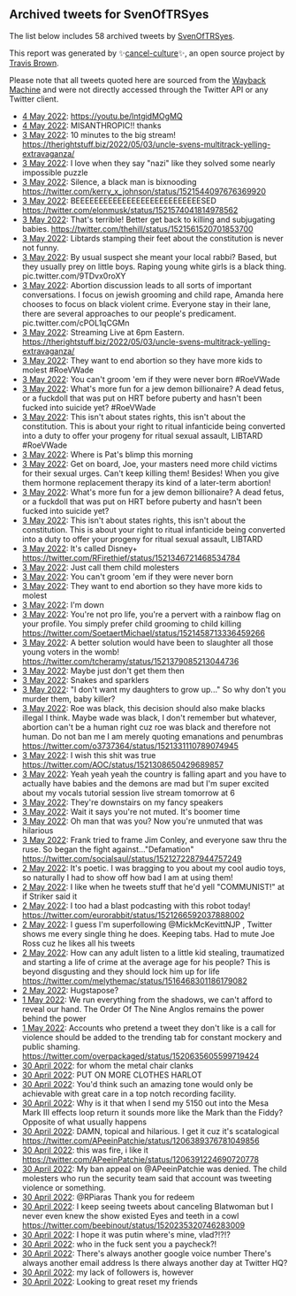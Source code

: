 ## Archived tweets for SvenOfTRSyes

The list below includes 58 archived tweets by
[SvenOfTRSyes](https://twitter.com/SvenOfTRSyes).

This report was generated by ✨[cancel-culture](https://github.com/travisbrown/cancel-culture)✨,
an open source project by [Travis Brown](https://github.com/travisbrown).

Please note that all tweets quoted here are sourced from the
[Wayback Machine](https://web.archive.org) and were not directly accessed through the Twitter API or
any Twitter client.

* [ 4 May 2022](https://web.archive.org/web/20220504232152/https://twitter.com/SvenOfTRSyes/status/1521993420822171649): https://youtu.be/lntgidMOgMQ <!--1521993420822171649-->
* [ 4 May 2022](https://web.archive.org/web/20220504230255/https://twitter.com/SvenOfTRSyes/status/1521988660467544069): MISANTHROPIC!!  thanks <!--1521988660467544069-->
* [ 3 May 2022](https://web.archive.org/web/20220503215154/https://twitter.com/SvenOfTRSyes/status/1521608460382650370): 10 minutes to the big stream! https://therightstuff.biz/2022/05/03/uncle-svens-multitrack-yelling-extravaganza/ <!--1521608460382650370-->
* [ 3 May 2022](https://web.archive.org/web/20220503200108/https://twitter.com/SvenOfTRSyes/status/1521580520437653505): I love when they say "nazi" like they solved some nearly impossible puzzle <!--1521580520437653505-->
* [ 3 May 2022](https://web.archive.org/web/20220503195904/https://twitter.com/SvenOfTRSyes/status/1521580061312356352): Silence, a black man is bixnooding https://twitter.com/kerry_x_johnson/status/1521544097676369920 <!--1521580061312356352-->
* [ 3 May 2022](https://web.archive.org/web/20220503193712/https://twitter.com/SvenOfTRSyes/status/1521574435588911105): BEEEEEEEEEEEEEEEEEEEEEEEEEEESED https://twitter.com/elonmusk/status/1521574041814978562 <!--1521574435588911105-->
* [ 3 May 2022](https://web.archive.org/web/20220503191307/https://twitter.com/SvenOfTRSyes/status/1521568429563645954): That's terrible! Better get back to killing and subjugating babies. https://twitter.com/thehill/status/1521561520701853700 <!--1521568429563645954-->
* [ 3 May 2022](https://web.archive.org/web/20220503185458/https://twitter.com/SvenOfTRSyes/status/1521563019800633344): Libtards stamping their feet about the constitution is never not funny. <!--1521563019800633344-->
* [ 3 May 2022](https://web.archive.org/web/20220503172756/https://twitter.com/SvenOfTRSyes/status/1521542030014312448): By usual suspect she meant your local rabbi? Based, but they usually prey on little boys. Raping young white girls is a black thing. pic.twitter.com/9TDvx0roXY <!--1521542030014312448-->
* [ 3 May 2022](https://web.archive.org/web/20220503172604/https://twitter.com/SvenOfTRSyes/status/1521541513666347014): Abortion discussion leads to all sorts of important conversations. I focus on jewish grooming and child rape, Amanda here chooses to focus on black violent crime. Everyone stay in their lane, there are several approaches to our people's predicament. pic.twitter.com/cPOL1qCGMn <!--1521541513666347014-->
* [ 3 May 2022](https://web.archive.org/web/20220503154426/https://twitter.com/SvenOfTRSyes/status/1521515882253586434): Streaming Live at 6pm Eastern. https://therightstuff.biz/2022/05/03/uncle-svens-multitrack-yelling-extravaganza/ <!--1521515882253586434-->
* [ 3 May 2022](https://web.archive.org/web/20220503135209/https://twitter.com/SvenOfTRSyes/status/1521487541387599879): They want to end abortion so they have more kids to molest  #RoeVWade <!--1521487541387599879-->
* [ 3 May 2022](https://web.archive.org/web/20220503135156/https://twitter.com/SvenOfTRSyes/status/1521487490581991424): You can't groom 'em if they were never born  #RoeVWade <!--1521487490581991424-->
* [ 3 May 2022](https://web.archive.org/web/20220503135146/https://twitter.com/SvenOfTRSyes/status/1521487364782231553): What's more fun for a jew demon billionaire? A dead fetus, or a fuckdoll that was put on HRT before puberty and hasn't been fucked into suicide yet?  #RoeVWade <!--1521487364782231553-->
* [ 3 May 2022](https://web.archive.org/web/20220503135054/https://twitter.com/SvenOfTRSyes/status/1521487272658587650): This isn't about states rights, this isn't about the constitution. This is about your right to ritual infanticide being converted into a duty to offer your progeny for ritual sexual assault, LIBTARD  #RoeVWade <!--1521487272658587650-->
* [ 3 May 2022](https://web.archive.org/web/20220503134849/https://twitter.com/SvenOfTRSyes/status/1521486784219258888): Where is Pat's blimp this morning <!--1521486784219258888-->
* [ 3 May 2022](https://web.archive.org/web/20220503134759/https://twitter.com/SvenOfTRSyes/status/1521486648961343488): Get on board, Joe, your masters need more child victims for their sexual urges. Can't keep killing them!  Besides! When you give them hormone replacement therapy its kind of a later-term abortion! <!--1521486648961343488-->
* [ 3 May 2022](https://web.archive.org/web/20220503134036/https://twitter.com/SvenOfTRSyes/status/1521484791174078469): What's more fun for a jew demon billionaire? A dead fetus, or a fuckdoll that was put on HRT before puberty and hasn't been fucked into suicide yet? <!--1521484791174078469-->
* [ 3 May 2022](https://web.archive.org/web/20220503133904/https://twitter.com/SvenOfTRSyes/status/1521484247789453312): This isn't about states rights, this isn't about the constitution. This is about your right to ritual infanticide being converted into a duty to offer your progeny for ritual sexual assault, LIBTARD <!--1521484247789453312-->
* [ 3 May 2022](https://web.archive.org/web/20220503130744/https://twitter.com/SvenOfTRSyes/status/1521475290266058755): It's called Disney+ https://twitter.com/RFirethief/status/1521346721468534784 <!--1521475290266058755-->
* [ 3 May 2022](https://web.archive.org/web/20220503130320/https://twitter.com/SvenOfTRSyes/status/1521475138444828674): Just call them child molesters <!--1521475138444828674-->
* [ 3 May 2022](https://web.archive.org/web/20220503123719/https://twitter.com/SvenOfTRSyes/status/1521468752986005504): You can't groom 'em if they were never born <!--1521468752986005504-->
* [ 3 May 2022](https://web.archive.org/web/20220503122705/https://twitter.com/SvenOfTRSyes/status/1521466279940534274): They want to end abortion so they have more kids to molest <!--1521466279940534274-->
* [ 3 May 2022](https://web.archive.org/web/20220503122817/https://twitter.com/SvenOfTRSyes/status/1521466017163227136): I'm down <!--1521466017163227136-->
* [ 3 May 2022](https://web.archive.org/web/20220503122526/https://twitter.com/SvenOfTRSyes/status/1521465832584486916): You're not pro life, you're a pervert with a rainbow flag on your profile. You simply prefer child grooming to child killing https://twitter.com/SoetaertMichael/status/1521458713336459266 <!--1521465832584486916-->
* [ 3 May 2022](https://web.archive.org/web/20220503122343/https://twitter.com/SvenOfTRSyes/status/1521465339745288193): A better solution would have been to slaughter all those young voters in the womb! https://twitter.com/tcheramy/status/1521379085213044736 <!--1521465339745288193-->
* [ 3 May 2022](https://web.archive.org/web/20220503122206/https://twitter.com/SvenOfTRSyes/status/1521464894830354433): Maybe just don't get them then <!--1521464894830354433-->
* [ 3 May 2022](https://web.archive.org/web/20220503121625/https://twitter.com/SvenOfTRSyes/status/1521463389008146432): Snakes and sparklers <!--1521463389008146432-->
* [ 3 May 2022](https://web.archive.org/web/20220503121528/https://twitter.com/SvenOfTRSyes/status/1521463180530229250): "I don't want my daughters to grow up..."  So why don't you murder them, baby killer? <!--1521463180530229250-->
* [ 3 May 2022](https://web.archive.org/web/20220503121335/https://twitter.com/SvenOfTRSyes/status/1521462852611158018): Roe was black, this decision should also make blacks illegal I think.  Maybe wade was black, I don't remember but whatever, abortion can't be a human right cuz roe was black and therefore not human. Do not ban me I am merely quoting emanations and penumbras https://twitter.com/o3737364/status/1521331110789074945 <!--1521462852611158018-->
* [ 3 May 2022](https://web.archive.org/web/20220503023854/https://twitter.com/SvenOfTRSyes/status/1521318238390521856): I wish this shit was true https://twitter.com/AOC/status/1521308650429689857 <!--1521318238390521856-->
* [ 3 May 2022](https://web.archive.org/web/20220503023238/https://twitter.com/SvenOfTRSyes/status/1521316577261637634): Yeah yeah yeah the country is falling apart and you have to actually have babies and the demons are mad but I'm super excited about my vocals tutorial session live stream tomorrow at 6 <!--1521316577261637634-->
* [ 3 May 2022](https://web.archive.org/web/20220503002941/https://twitter.com/SvenOfTRSyes/status/1521285681355669520): They're downstairs on my fancy speakers <!--1521285681355669520-->
* [ 3 May 2022](https://web.archive.org/web/20220503002555/https://twitter.com/SvenOfTRSyes/status/1521284760869519362): Wait it says you're not muted.  It's boomer time <!--1521284760869519362-->
* [ 3 May 2022](https://web.archive.org/web/20220503002506/https://twitter.com/SvenOfTRSyes/status/1521284632385363968): Oh man that was you? Now you're unmuted that was hilarious <!--1521284632385363968-->
* [ 3 May 2022](https://web.archive.org/web/20220503002411/https://twitter.com/SvenOfTRSyes/status/1521284409189617664): Frank tried to frame Jim Conley, and everyone saw thru the ruse.  So began the fight against..."Defamation" https://twitter.com/socialsaul/status/1521272287944757249 <!--1521284409189617664-->
* [ 2 May 2022](https://web.archive.org/web/20220502233817/https://twitter.com/SvenOfTRSyes/status/1521272816678670339): It's poetic. I was bragging to you about my cool audio toys, so naturally I had to show off how bad I am at using them! <!--1521272816678670339-->
* [ 2 May 2022](https://web.archive.org/web/20220502232910/https://twitter.com/SvenOfTRSyes/status/1521270537971974146): I like when he tweets stuff that he'd yell "COMMUNIST!" at if Striker said it <!--1521270537971974146-->
* [ 2 May 2022](https://web.archive.org/web/20220502232831/https://twitter.com/SvenOfTRSyes/status/1521270132101763073): I too had a blast podcasting with this robot today! https://twitter.com/eurorabbit/status/1521266592037888002 <!--1521270132101763073-->
* [ 2 May 2022](https://web.archive.org/web/20220502230335/https://twitter.com/SvenOfTRSyes/status/1521264040814727169): I guess I'm superfollowing  @MickMcKevittNJP  , Twitter shows me every single thing he does. Keeping tabs. Had to mute Joe Ross cuz he likes all his tweets <!--1521264040814727169-->
* [ 2 May 2022](https://web.archive.org/web/20220502113939/https://twitter.com/SvenOfTRSyes/status/1521090853502136322): How can any adult listen to a little kid stealing, traumatized and starting a life of crime at the average age for his people? This is beyond disgusting and they should lock him up for life https://twitter.com/melythemac/status/1516468301186179082 <!--1521090853502136322-->
* [ 2 May 2022](https://web.archive.org/web/20220502104912/https://twitter.com/SvenOfTRSyes/status/1521079104782622721): Hugstapose? <!--1521079104782622721-->
* [ 1 May 2022](https://web.archive.org/web/20220501143413/https://twitter.com/SvenOfTRSyes/status/1520773281346994180): We run everything from the shadows, we can't afford to reveal our hand. The Order Of The Nine Anglos remains the power behind the power <!--1520773281346994180-->
* [ 1 May 2022](https://web.archive.org/web/20220501132538/https://twitter.com/SvenOfTRSyes/status/1520755192312090626): Accounts who pretend a tweet they don't like is a call for violence should be added to the trending tab for constant mockery and public shaming. https://twitter.com/overpackaged/status/1520635605599719424 <!--1520755192312090626-->
* [30 April 2022](https://web.archive.org/web/20220430223144/https://twitter.com/SvenOfTRSyes/status/1520531217124405249): for whom the metal chair clanks <!--1520531217124405249-->
* [30 April 2022](https://web.archive.org/web/20220430211504/https://twitter.com/SvenOfTRSyes/status/1520511936575778821): PUT ON MORE CLOTHES HARLOT <!--1520511936575778821-->
* [30 April 2022](https://web.archive.org/web/20220430211407/https://twitter.com/SvenOfTRSyes/status/1520511694975479808): You'd think such an amazing tone would only be achievable with great care in a top notch recording facility. <!--1520511694975479808-->
* [30 April 2022](https://web.archive.org/web/20220430201705/https://twitter.com/SvenOfTRSyes/status/1520496072891768832): Why is it that when I send my 5150 out into the Mesa Mark III effects loop return it sounds more like the Mark than the Fiddy? Opposite of what usually happens <!--1520496072891768832-->
* [30 April 2022](https://web.archive.org/web/20220430191624/https://twitter.com/SvenOfTRSyes/status/1520482045708972034): DAMN, topical and hilarious.  I get it cuz it's scatalogical https://twitter.com/APeeinPatchie/status/1206389376781049856 <!--1520482045708972034-->
* [30 April 2022](https://web.archive.org/web/20220430191530/https://twitter.com/SvenOfTRSyes/status/1520481902771253249): this was fire, i like it https://twitter.com/APeeinPatchie/status/1206391224690720778 <!--1520481902771253249-->
* [30 April 2022](https://web.archive.org/web/20220430191514/https://twitter.com/SvenOfTRSyes/status/1520481656263561217): My ban appeal on  @APeeinPatchie  was denied. The child molesters who run the security team said that account was tweeting violence or something. <!--1520481656263561217-->
* [30 April 2022](https://web.archive.org/web/20220430191238/https://twitter.com/SvenOfTRSyes/status/1520481270265958401): @RPiaras Thank you for redeem <!--1520481270265958401-->
* [30 April 2022](https://web.archive.org/web/20220430191242/https://twitter.com/SvenOfTRSyes/status/1520481170240286720): I keep seeing tweets about canceling Blatwoman but I never even knew the show existed  Eyes and teeth in a cowl https://twitter.com/beebinout/status/1520235320746283009 <!--1520481170240286720-->
* [30 April 2022](https://web.archive.org/web/20220430191131/https://twitter.com/SvenOfTRSyes/status/1520480666311397377): I hope it was putin  where's mine, vlad?!?!? <!--1520480964316741637-->
* [30 April 2022](https://web.archive.org/web/20220430191131/https://twitter.com/SvenOfTRSyes/status/1520480666311397377): who in the fuck sent you a paycheck?! <!--1520480666311397377-->
* [30 April 2022](https://web.archive.org/web/20220430190952/https://twitter.com/SvenOfTRSyes/status/1520480573986422791): There's always another google voice number  There's always another email address  Is there always another day at Twitter HQ? <!--1520480573986422791-->
* [30 April 2022](https://web.archive.org/web/20220430190904/https://twitter.com/SvenOfTRSyes/status/1520480236256866304): my lack of followers is, however <!--1520480236256866304-->
* [30 April 2022](https://web.archive.org/web/20220430190344/https://twitter.com/SvenOfTRSyes/status/1520478771157032962): Looking to great reset my friends <!--1520478771157032962-->
